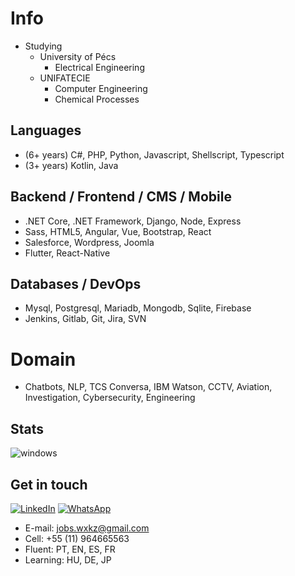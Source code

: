 # Info
- Studying
  - University of Pécs
    - Electrical Engineering  
  - UNIFATECIE
    - Computer Engineering
    - Chemical Processes

## Languages
- (6+ years) C#, PHP, Python, Javascript, Shellscript, Typescript
- (3+ years) Kotlin, Java

## Backend / Frontend / CMS / Mobile
- .NET Core, .NET Framework, Django, Node, Express
- Sass, HTML5, Angular, Vue, Bootstrap, React
- Salesforce, Wordpress, Joomla
- Flutter, React-Native

## Databases / DevOps
- Mysql, Postgresql, Mariadb, Mongodb, Sqlite, Firebase
- Jenkins, Gitlab, Git, Jira, SVN

# Domain
- Chatbots, NLP, TCS Conversa, IBM Watson, CCTV, Aviation, Investigation, Cybersecurity, Engineering

## Stats
<img align="center" alt="windows" src="https://github-readme-stats.vercel.app/api/top-langs/?username=wwwxkz&layout=compact&title_color=fff&icon_color=f9f9f9&text_color=9f9f9f&bg_color=151515"/>

## Get in touch
  
[![LinkedIn](https://img.shields.io/badge/LinkedIn-0077B5?style=for-the-badge&logo=linkedin&logoColor=white)](https://www.linkedin.com/in/marcelo-rodrigues-campos-5b338418a/)
[![WhatsApp](https://img.shields.io/badge/WhatsApp-25D366?style=for-the-badge&logo=whatsapp&logoColor=white)](https://wa.me/qr/PIHXQ4KWAXMVP1)
  
  
- E-mail: jobs.wxkz@gmail.com
- Cell: +55 (11) 964665563
- Fluent: PT, EN, ES, FR
- Learning: HU, DE, JP
